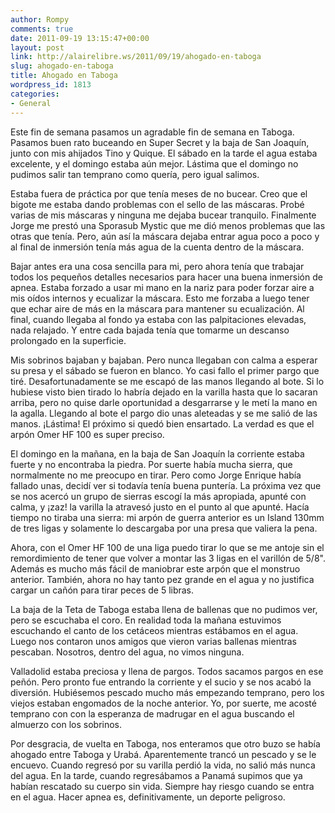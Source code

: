 ```yaml
---
author: Rompy
comments: true
date: 2011-09-19 13:15:47+00:00
layout: post
link: http://alairelibre.ws/2011/09/19/ahogado-en-taboga
slug: ahogado-en-taboga
title: Ahogado en Taboga
wordpress_id: 1813
categories:
- General
---
```


Este fin de semana pasamos un agradable fin de semana en Taboga. Pasamos buen rato buceando en Super Secret y la baja de San Joaquín, junto con mis ahijados Tino y Quique. El sábado en la tarde el agua estaba excelente, y el domingo estaba aún mejor. Lástima que el domingo no pudimos salir tan temprano como quería, pero igual salimos.

Estaba fuera de práctica por que tenía meses de no bucear. Creo que el bigote me estaba dando problemas con el sello de las máscaras. Probé varias de mis máscaras y ninguna me dejaba bucear tranquilo. Finalmente Jorge me prestó una Sporasub Mystic que me dió menos problemas que las otras que tenía. Pero, aún así la máscara dejaba entrar agua poco a poco y al final de inmersión tenía más agua de la cuenta dentro de la máscara.

Bajar antes era una cosa sencilla para mi, pero ahora tenía que trabajar todos los pequeños detalles necesarios para hacer una buena inmersión de apnea. Estaba forzado a usar mi mano en la nariz para poder forzar aire a mis oídos internos y ecualizar la máscara. Esto me forzaba a luego tener que echar aire de más en la máscara para mantener su ecualización. Al final, cuando llegaba al fondo ya estaba con las palpitaciones elevadas, nada relajado. Y entre cada bajada tenía que tomarme un descanso prolongado en la superficie.

Mis sobrinos bajaban y bajaban. Pero nunca llegaban con calma a esperar su presa y el sábado se fueron en blanco. Yo casi fallo el primer pargo que tiré. Desafortunadamente se me escapó de las manos llegando al bote. Si lo hubiese visto bien tirado lo habría dejado en la varilla hasta que lo sacaran arriba, pero no quise darle oportunidad a desgarrarse y le metí la mano en la agalla. Llegando al bote el pargo dio unas aleteadas y se me salió de las manos. ¡Lástima! El próximo si quedó bien ensartado. La verdad es que el arpón Omer HF 100 es super preciso.

El domingo en la mañana, en la baja de San Joaquín la corriente estaba fuerte y no encontraba la piedra. Por suerte había mucha sierra, que normalmente no me preocupo en tirar. Pero como Jorge Enrique había fallado unas, decidí ver si todavía tenía buena puntería. La próxima vez que se nos acercó un grupo de sierras escogí la más apropiada, apunté con calma, y ¡zaz! la varilla la atravesó justo en el punto al que apunté. Hacía tiempo no tiraba una sierra: mi arpón de guerra anterior es un Island 130mm de tres ligas y solamente lo descargaba por una presa que valiera la pena.

Ahora, con el Omer HF 100 de una liga puedo tirar lo que se me antoje sin el remordimiento de tener que volver a montar las 3 ligas en el varillón de 5/8". Además es mucho más fácil de maniobrar este arpón que el monstruo anterior. También, ahora no hay tanto pez grande en el agua y no justifica cargar un cañón para tirar peces de 5 libras.

La baja de la Teta de Taboga estaba llena de ballenas que no pudimos ver, pero se escuchaba el coro. En realidad toda la mañana estuvimos escuchando el canto de los cetáceos mientras estábamos en el agua. Luego nos contaron unos amigos que vieron varias ballenas mientras pescaban. Nosotros, dentro del agua, no vimos ninguna.

Valladolid estaba preciosa y llena de pargos. Todos sacamos pargos en ese peñón. Pero pronto fue entrando la corriente y el sucio y se nos acabó la diversión. Hubiésemos pescado mucho más empezando temprano, pero los viejos estaban engomados de la noche anterior. Yo, por suerte, me acosté temprano con con la esperanza de madrugar en el agua buscando el almuerzo con los sobrinos.

Por desgracia, de vuelta en Taboga, nos enteramos que otro buzo se había ahogado entre Taboga y Urabá. Aparentemente trancó un pescado y se le encuevo. Cuando regresó por su varilla perdió la vida, no salió más nunca del agua. En la tarde, cuando regresábamos a Panamá supimos que ya habían rescatado su cuerpo sin vida. Siempre hay riesgo cuando se entra en el agua. Hacer apnea es, definitivamente, un deporte peligroso.
